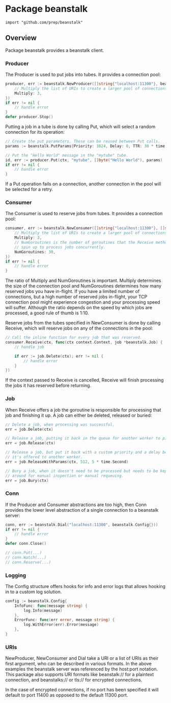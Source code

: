 # Package beanstalk
`import "github.com/prep/beanstalk"`

## Overview
Package beanstalk provides a beanstalk client.

### Producer

The Producer is used to put jobs into tubes. It provides a connection pool:

```go
producer, err := beanstalk.NewProducer([]string{"localhost:11300"}, beanstalk.Config{
	// Multiply the list of URIs to create a larger pool of connections.
	Multiply: 3,
})
if err != nil {
	// handle error
}
defer producer.Stop()
```

Putting a job in a tube is done by calling Put, which will select a random connection for its operation:

```go
// Create the put parameters. These can be reused between Put calls.
params := beanstalk.PutParams{Priority: 1024, Delay: 0, TTR: 30 * time.Second}

// Put the "Hello World" message in the "mytube" tube.
id, err := producer.Put(ctx, "mytube", []byte("Hello World"), params)
if err != nil {
	// handle error
}
```

If a Put operation fails on a connection, another connection in the pool will be selected for a retry.

### Consumer

The Consumer is used to reserve jobs from tubes. It provides a connection pool:

```go
consumer, err := beanstalk.NewConsumer([]string{"localhost:11300"}, []string{"mytube"}, beanstalk.Config{
	// Multiply the list of URIs to create a larger pool of connections.
	Multiply: 3,
	// NumGoroutines is the number of goroutines that the Receive method will
	// spin up to process jobs concurrently.
	NumGoroutines: 30,
})
if err != nil {
	// handle error
}
```

The ratio of Multiply and NumGoroutines is important. Multiply determines the size of the connection pool and NumGoroutines determines how many reserved jobs you have in-flight. If you have a limited number of connections, but a high number of reserved jobs in-flight, your TCP connection pool might experience congestion and your processing speed will suffer. Although the ratio depends on the speed by which jobs are processed, a good rule of thumb is 1:10.

Reserve jobs from the tubes specified in NewConsumer is done by calling Receive, which will reserve jobs on any of the connections in the pool:

```go
// Call the inline function for every job that was reserved.
consumer.Receive(ctx, func(ctx context.Context, job *beanstalk.Job) {
	// handle job

	if err := job.Delete(ctx); err != nil {
		// handle error
	}
})
```

If the context passed to Receive is cancelled, Receive will finish processing the jobs it has reserved before returning.

### Job

When Receive offers a job the goroutine is responsible for processing that job and finishing it up. A job can either be deleted, released or buried:

```go
// Delete a job, when processing was successful.
err = job.Delete(ctx)

// Release a job, putting it back in the queue for another worker to pick up.
err = job.Release(ctx)

// Release a job, but put it back with a custom priority and a delay before
// it's offered to another worker.
err = job.ReleaseWithParams(ctx, 512, 5 * time.Second)

// Bury a job, when it doesn't need to be processed but needs to be kept
// around for manual inspection or manual requeuing.
err = job.Bury(ctx)
```

### Conn

If the Producer and Consumer abstractions are too high, then Conn provides the lower level abstraction of a single connection to a beanstalk server:

```go
conn, err := beanstalk.Dial("localhost:11300", beanstalk.Config{}))
if err != nil {
	// handle error
}
defer conn.Close()

// conn.Put(...)
// conn.Watch(...)
// conn.Reserve(...)
```

### Logging

The Config structure offers hooks for info and error logs that allows hooking in to a custom log solution.

```go
config := beanstalk.Config{
	InfoFunc: func(message string) {
		log.Info(message)
	},
	ErrorFunc: func(err error, message string) {
		log.WithError(err).Error(message)
	},
}
```

### URIs

NewProducer, NewConsumer and Dial take a URI or a list of URIs as their first argument, who can be described in various formats. In the above examples the beanstalk server was referenced by the host:port notation. This package also supports URI formats like beanstalk:// for a plaintext connection, and beanstalks:// or tls:// for encrypted connections.

In the case of encrypted connections, if no port has been specified it will default to port 11400 as opposed to the default 11300 port.

